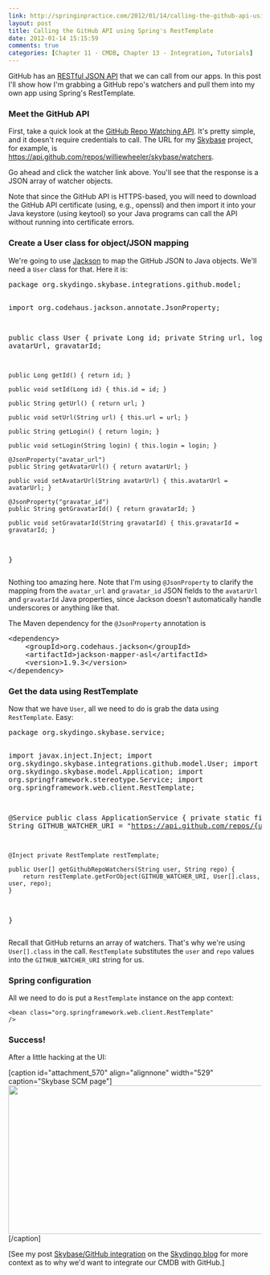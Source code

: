 ```yaml
---
link: http://springinpractice.com/2012/01/14/calling-the-github-api-using-springs-resttemplate/
layout: post
title: Calling the GitHub API using Spring's RestTemplate
date: 2012-01-14 15:15:59
comments: true
categories: [Chapter 11 - CMDB, Chapter 13 - Integration, Tutorials]
---
```

GitHub has an <a title="GitHub API" href="http://developer.github.com/">RESTful JSON API</a> that we can call from our apps. In this post I'll show how I'm grabbing a GitHub repo's watchers and pull them into my own app using Spring's RestTemplate.
<h3>Meet the GitHub API</h3>
First, take a quick look at the <a title="GitHub Repo Watching API" href="http://developer.github.com/v3/repos/watching/">GitHub Repo Watching API</a>. It's pretty simple, and it doesn't require credentials to call. The URL for my <a title="Skybase GitHub site" href="https://github.com/williewheeler/skybase">Skybase</a> project, for example, is <a title="Skybase watchers" href="https://api.github.com/repos/williewheeler/skybase/watchers">https://api.github.com/repos/williewheeler/skybase/watchers</a>.

Go ahead and click the watcher link above. You'll see that the response is a JSON array of watcher objects.

Note that since the GitHub API is HTTPS-based, you will need to download the GitHub API certificate (using, e.g., openssl) and then import it into your Java keystore (using keytool) so your Java programs can call the API without running into certificate errors.
<h3>Create a User class for object/JSON mapping</h3>
We're going to use <a title="Jackson JSON processor" href="http://jackson.codehaus.org/">Jackson</a> to map the GitHub JSON to Java objects. We'll need a <code>User</code> class for that. Here it is:
<pre>package org.skydingo.skybase.integrations.github.model;

import org.codehaus.jackson.annotate.JsonProperty;

public class User {
    private Long id;
    private String url, login, avatarUrl, gravatarId;

    public Long getId() { return id; }

    public void setId(Long id) { this.id = id; }

    public String getUrl() { return url; }

    public void setUrl(String url) { this.url = url; }

    public String getLogin() { return login; }

    public void setLogin(String login) { this.login = login; }

    @JsonProperty("avatar_url")
    public String getAvatarUrl() { return avatarUrl; }

    public void setAvatarUrl(String avatarUrl) { this.avatarUrl = avatarUrl; }

    @JsonProperty("gravatar_id")
    public String getGravatarId() { return gravatarId; }

    public void setGravatarId(String gravatarId) { this.gravatarId = gravatarId; }
}</pre>
Nothing too amazing here. Note that I'm using <code>@JsonProperty</code> to clarify the mapping from the <code>avatar_url</code> and <code>gravatar_id</code> JSON fields to the <code>avatarUrl</code> and <code>gravatarId</code> Java properties, since Jackson doesn't automatically handle underscores or anything like that.

The Maven dependency for the <code>@JsonProperty</code> annotation is
<pre>&lt;dependency&gt;
    &lt;groupId&gt;org.codehaus.jackson&lt;/groupId&gt;
    &lt;artifactId&gt;jackson-mapper-asl&lt;/artifactId&gt;
    &lt;version&gt;1.9.3&lt;/version&gt;
&lt;/dependency&gt;</pre>
<h3>Get the data using RestTemplate</h3>
Now that we have <code>User</code>, all we need to do is grab the data using <code>RestTemplate</code>. Easy:
<pre>package org.skydingo.skybase.service;

import javax.inject.Inject;
import org.skydingo.skybase.integrations.github.model.User;
import org.skydingo.skybase.model.Application;
import org.springframework.stereotype.Service;
import org.springframework.web.client.RestTemplate;

@Service
public class ApplicationService {
    private static final String GITHUB_WATCHER_URI =
        "https://api.github.com/repos/{user}/{repo}/watchers";

    @Inject private RestTemplate restTemplate;

    public User[] getGithubRepoWatchers(String user, String repo) {
        return restTemplate.getForObject(GITHUB_WATCHER_URI, User[].class, user, repo);
    }
}</pre>
Recall that GitHub returns an array of watchers. That's why we're using <code>User[].class</code> in the call. <code>RestTemplate</code> substitutes the <code>user</code> and <code>repo</code> values into the <code>GITHUB_WATCHER_URI</code> string for us.
<h3>Spring configuration</h3>
All we need to do is put a <code>RestTemplate</code> instance on the app context:

<code>&lt;bean class="org.springframework.web.client.RestTemplate" /&gt;</code>
<h3>Success!</h3>
After a little hacking at the UI:

[caption id="attachment_570" align="alignnone" width="529" caption="Skybase SCM page"]<a href="http://springinpractice.com/wp-content/uploads/2012/01/skybase_scm3.png"><img class="size-full wp-image-570" title="skybase_scm" src="http://springinpractice.com/wp-content/uploads/2012/01/skybase_scm3.png" alt="" width="529" height="296" /></a>[/caption]

[See my post <a href="http://skydingo.com/blog/?p=445">Skybase/GitHub integration</a> on the <a href="http://skydingo.com/blog/">Skydingo blog</a> for more context as to why we'd want to integrate our CMDB with GitHub.]